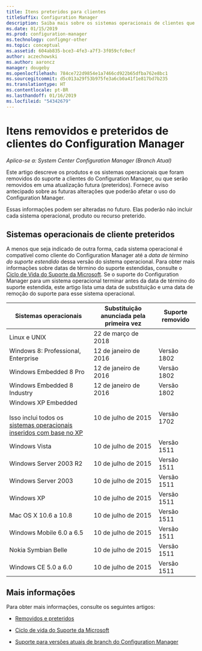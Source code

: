 ```yaml
---
title: Itens preteridos para clientes
titleSuffix: Configuration Manager
description: Saiba mais sobre os sistemas operacionais de clientes que não são mais compatíveis com o Configuration Manager.
ms.date: 01/15/2019
ms.prod: configuration-manager
ms.technology: configmgr-other
ms.topic: conceptual
ms.assetid: 604ab835-bce3-4fe3-a7f3-3f059cfc0ecf
author: aczechowski
ms.author: aaroncz
manager: dougeby
ms.openlocfilehash: 784ce722d9854e1a7466cd922b65dfba762e8bc1
ms.sourcegitcommit: d5c013a29f53b975fe3a6cb0a41f1e817bd7b235
ms.translationtype: HT
ms.contentlocale: pt-BR
ms.lasthandoff: 01/16/2019
ms.locfileid: "54342679"
---
```

# <a name="removed-and-deprecated-items-for-configuration-manager-clients"></a>Itens removidos e preteridos de clientes do Configuration Manager

*Aplica-se a: System Center Configuration Manager (Branch Atual)*

Este artigo descreve os produtos e os sistemas operacionais que foram removidos do suporte a clientes do Configuration Manager, ou que serão removidos em uma atualização futura (preteridos). Fornece aviso antecipado sobre as futuras alterações que poderão afetar o uso do Configuration Manager.  

Essas informações podem ser alteradas no futuro. Elas poderão não incluir cada sistema operacional, produto ou recurso preterido.  


## <a name="deprecated-client-operating-systems"></a>Sistemas operacionais de cliente preteridos  

A menos que seja indicado de outra forma, cada sistema operacional é compatível como cliente do Configuration Manager até a *data de término do suporte estendido* dessa versão do sistema operacional. Para obter mais informações sobre datas de término do suporte estendidas, consulte o [Ciclo de Vida do Suporte da Microsoft](https://support.microsoft.com/lifecycle). Se o suporte do Configuration Manager para um sistema operacional terminar antes da data de término do suporte estendida, este artigo lista uma data de substituição e uma data de remoção do suporte para esse sistema operacional.  

|**Sistemas operacionais**|**Substituição anunciada pela primeira vez**|**Suporte removido**|  
|-|-|-|
|Linux e UNIX|22 de março de 2018||
|Windows 8: Professional, Enterprise|12 de janeiro de 2016|Versão 1802|
|Windows Embedded 8 Pro|12 de janeiro de 2016|Versão 1802|
|Windows Embedded 8 Industry|12 de janeiro de 2016|Versão 1802|
|Windows XP Embedded <br><br> Isso inclui todos os [sistemas operacionais inseridos com base no XP](/sccm/core/plan-design/configs/supported-operating-systems-for-clients-and-devices#windows-embedded-computers)|10 de julho de 2015|Versão 1702| 
|Windows Vista|10 de julho de 2015|Versão 1511| 
|Windows Server 2003 R2|10 de julho de 2015|Versão 1511|
|Windows Server 2003|10 de julho de 2015|Versão 1511|   
|Windows XP|10 de julho de 2015|Versão 1511|  
|Mac OS X 10.6 a 10.8|10 de julho de 2015|Versão 1511|  
|Windows Mobile 6.0 a 6.5|10 de julho de 2015|Versão 1511|  
|Nokia Symbian Belle|10 de julho de 2015|Versão 1511|  
|Windows CE 5.0 a 6.0|10 de julho de 2015|Versão 1511|  



## <a name="more-information"></a>Mais informações

Para obter mais informações, consulte os seguintes artigos:

- [Removidos e preteridos](/sccm/core/plan-design/changes/deprecated/removed-and-deprecated)  

- [Ciclo de vida do Suporte da Microsoft](https://support.microsoft.com/lifecycle)  

- [Suporte para versões atuais de branch do Configuration Manager](/sccm/core/servers/manage/current-branch-versions-supported)  

